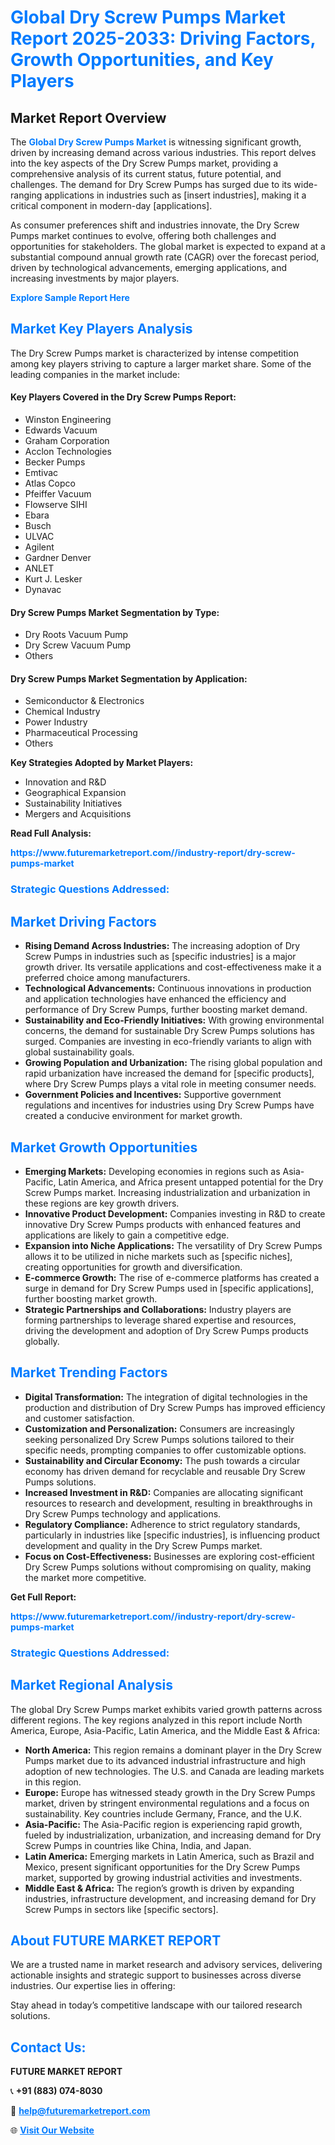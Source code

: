 <h1 style="color: #007BFF;">Global Dry Screw Pumps Market Report 2025-2033: Driving Factors, Growth Opportunities, and Key Players</h1>

<section id="overview">
<h2>Market Report Overview</h2>
<p>The <a href="https://www.futuremarketreport.com//industry-report/dry-screw-pumps-market" style="color: #007BFF; text-decoration: none;"><strong>Global Dry Screw Pumps Market</strong></a> is witnessing significant growth, driven by increasing demand across various industries. This report delves into the key aspects of the Dry Screw Pumps market, providing a comprehensive analysis of its current status, future potential, and challenges. The demand for Dry Screw Pumps has surged due to its wide-ranging applications in industries such as [insert industries], making it a critical component in modern-day [applications].</p>
<p>As consumer preferences shift and industries innovate, the Dry Screw Pumps market continues to evolve, offering both challenges and opportunities for stakeholders. The global market is expected to expand at a substantial compound annual growth rate (CAGR) over the forecast period, driven by technological advancements, emerging applications, and increasing investments by major players.</p>
</section>

<section id="overview">
<p><a href="https://www.futuremarketreport.com//request-sample/reportId=60323" style="color: #007BFF; text-decoration: none;"><strong>Explore Sample Report Here</strong></a></p>
</section>

<section id="key-players">
<h2 style="color: #007BFF;">Market Key Players Analysis</h2>
<p>The Dry Screw Pumps market is characterized by intense competition among key players striving to capture a larger market share. Some of the leading companies in the market include:</p>
<h4>Key Players Covered in the Dry Screw Pumps Report:</h4>
<ul><li>Winston Engineering</li><li>Edwards Vacuum</li><li>Graham Corporation</li><li>Acclon Technologies</li><li>Becker Pumps</li><li>Emtivac</li><li>Atlas Copco</li><li>Pfeiffer Vacuum</li><li>Flowserve SIHI</li><li>Ebara</li><li>Busch</li><li>ULVAC</li><li>Agilent</li><li>Gardner Denver</li><li>ANLET</li><li>Kurt J. Lesker</li><li>Dynavac</li></ul>
<h4>Dry Screw Pumps Market Segmentation by Type:</h4>
<ul><li>Dry Roots Vacuum Pump</li><li>Dry Screw Vacuum Pump</li><li>Others</li></ul>

<h4>Dry Screw Pumps Market Segmentation by Application:</h4>
<ul><li>Semiconductor &amp; Electronics</li><li>Chemical Industry</li><li>Power Industry</li><li>Pharmaceutical Processing</li><li>Others</li></ul>
<p><strong>Key Strategies Adopted by Market Players:</strong></p>
<ul>
<li>Innovation and R&D</li>
<li>Geographical Expansion</li>
<li>Sustainability Initiatives</li>
<li>Mergers and Acquisitions</li>
</ul>
</section>

<section>
<p><strong>Read Full Analysis: </strong></p><a href="https://www.futuremarketreport.com//industry-report/dry-screw-pumps-market" style="color: #007BFF; text-decoration: none;"><strong>https://www.futuremarketreport.com//industry-report/dry-screw-pumps-market</strong></a>
<h3 style="color: #007BFF;">Strategic Questions Addressed:</h3>
</section>

<section id="driving-factors">
<h2 style="color: #007BFF;">Market Driving Factors</h2>
<ul>
<li><strong>Rising Demand Across Industries:</strong> The increasing adoption of Dry Screw Pumps in industries such as [specific industries] is a major growth driver. Its versatile applications and cost-effectiveness make it a preferred choice among manufacturers.</li>
<li><strong>Technological Advancements:</strong> Continuous innovations in production and application technologies have enhanced the efficiency and performance of Dry Screw Pumps, further boosting market demand.</li>
<li><strong>Sustainability and Eco-Friendly Initiatives:</strong> With growing environmental concerns, the demand for sustainable Dry Screw Pumps solutions has surged. Companies are investing in eco-friendly variants to align with global sustainability goals.</li>
<li><strong>Growing Population and Urbanization:</strong> The rising global population and rapid urbanization have increased the demand for [specific products], where Dry Screw Pumps plays a vital role in meeting consumer needs.</li>
<li><strong>Government Policies and Incentives:</strong> Supportive government regulations and incentives for industries using Dry Screw Pumps have created a conducive environment for market growth.</li>
</ul>
</section>

<section id="growth-opportunities">
<h2 style="color: #007BFF;">Market Growth Opportunities</h2>
<ul>
<li><strong>Emerging Markets:</strong> Developing economies in regions such as Asia-Pacific, Latin America, and Africa present untapped potential for the Dry Screw Pumps market. Increasing industrialization and urbanization in these regions are key growth drivers.</li>
<li><strong>Innovative Product Development:</strong> Companies investing in R&D to create innovative Dry Screw Pumps products with enhanced features and applications are likely to gain a competitive edge.</li>
<li><strong>Expansion into Niche Applications:</strong> The versatility of Dry Screw Pumps allows it to be utilized in niche markets such as [specific niches], creating opportunities for growth and diversification.</li>
<li><strong>E-commerce Growth:</strong> The rise of e-commerce platforms has created a surge in demand for Dry Screw Pumps used in [specific applications], further boosting market growth.</li>
<li><strong>Strategic Partnerships and Collaborations:</strong> Industry players are forming partnerships to leverage shared expertise and resources, driving the development and adoption of Dry Screw Pumps products globally.</li>
</ul>
</section>

<section id="trending-factors">
<h2 style="color: #007BFF;">Market Trending Factors</h2>
<ul>
<li><strong>Digital Transformation:</strong> The integration of digital technologies in the production and distribution of Dry Screw Pumps has improved efficiency and customer satisfaction.</li>
<li><strong>Customization and Personalization:</strong> Consumers are increasingly seeking personalized Dry Screw Pumps solutions tailored to their specific needs, prompting companies to offer customizable options.</li>
<li><strong>Sustainability and Circular Economy:</strong> The push towards a circular economy has driven demand for recyclable and reusable Dry Screw Pumps solutions.</li>
<li><strong>Increased Investment in R&D:</strong> Companies are allocating significant resources to research and development, resulting in breakthroughs in Dry Screw Pumps technology and applications.</li>
<li><strong>Regulatory Compliance:</strong> Adherence to strict regulatory standards, particularly in industries like [specific industries], is influencing product development and quality in the Dry Screw Pumps market.</li>
<li><strong>Focus on Cost-Effectiveness:</strong> Businesses are exploring cost-efficient Dry Screw Pumps solutions without compromising on quality, making the market more competitive.</li>
</ul>
</section>

<section>
<p><strong>Get Full Report: </strong></p><a href="https://www.futuremarketreport.com//industry-report/dry-screw-pumps-market" style="color: #007BFF; text-decoration: none;"><strong>https://www.futuremarketreport.com//industry-report/dry-screw-pumps-market</strong></a>
<h3 style="color: #007BFF;">Strategic Questions Addressed:</h3>
</section>


<section id="regional-analysis">
<h2 style="color: #007BFF;">Market Regional Analysis</h2>
<p>The global Dry Screw Pumps market exhibits varied growth patterns across different regions. The key regions analyzed in this report include North America, Europe, Asia-Pacific, Latin America, and the Middle East & Africa:</p>
<ul>
<li><strong>North America:</strong> This region remains a dominant player in the Dry Screw Pumps market due to its advanced industrial infrastructure and high adoption of new technologies. The U.S. and Canada are leading markets in this region.</li>
<li><strong>Europe:</strong> Europe has witnessed steady growth in the Dry Screw Pumps market, driven by stringent environmental regulations and a focus on sustainability. Key countries include Germany, France, and the U.K.</li>
<li><strong>Asia-Pacific:</strong> The Asia-Pacific region is experiencing rapid growth, fueled by industrialization, urbanization, and increasing demand for Dry Screw Pumps in countries like China, India, and Japan.</li>
<li><strong>Latin America:</strong> Emerging markets in Latin America, such as Brazil and Mexico, present significant opportunities for the Dry Screw Pumps market, supported by growing industrial activities and investments.</li>
<li><strong>Middle East & Africa:</strong> The region’s growth is driven by expanding industries, infrastructure development, and increasing demand for Dry Screw Pumps in sectors like [specific sectors].</li>
</ul>
</section>

<footer>
<h2 style="color: #007BFF;">About FUTURE MARKET REPORT</h2>
<p>We are a trusted name in market research and advisory services, delivering actionable insights and strategic support to businesses across diverse industries. Our expertise lies in offering:</p>

<p>Stay ahead in today’s competitive landscape with our tailored research solutions.</p>

<h2 style="color: #007BFF;">Contact Us:</h2>
<p><strong>FUTURE MARKET REPORT</strong></p>
<p>📞 <strong>+91 (883) 074-8030</strong></p>
<p>📧 <strong><a href="mailto:help@futuremarketreport.com" style="color: #007BFF;">help@futuremarketreport.com</a></strong></p>
<p>🌐 <strong><a href="https://www.futuremarketreport.com/" style="color: #007BFF;">Visit Our Website</a></strong></p>
</footer>